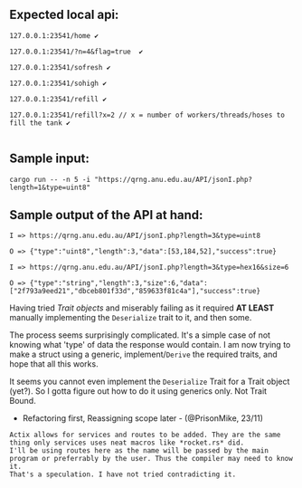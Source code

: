 ## Expected local api:


```
127.0.0.1:23541/home ✔️

127.0.0.1:23541/?n=4&flag=true  ✔️

127.0.0.1:23541/sofresh ✔️

127.0.0.1:23541/sohigh ✔️

127.0.0.1:23541/refill ✔️

127.0.0.1:23541/refill?x=2 // x = number of workers/threads/hoses to fill the tank ✔️


```

## Sample input:
```
cargo run -- -n 5 -i "https://qrng.anu.edu.au/API/jsonI.php?length=1&type=uint8"

```
## Sample output of the API at hand:
```
I => https://qrng.anu.edu.au/API/jsonI.php?length=3&type=uint8

O => {"type":"uint8","length":3,"data":[53,184,52],"success":true}

I => https://qrng.anu.edu.au/API/jsonI.php?length=3&type=hex16&size=6

O => {"type":"string","length":3,"size":6,"data":["2f793a9eed21","dbceb801f33d","859633f81c4a"],"success":true}
```
Having tried *Trait objects* and miserably failing as it required **AT LEAST** manually implementing the `Deserialize` trait to it, and then some.  

The process seems surprisingly complicated. It's a simple case of not knowing what 'type' of data the response would contain. I am now trying to make a struct using a generic, implement/`Derive` the required traits, and hope that all this works.  

It seems you cannot even implement the `Deserialize` Trait for a Trait object (yet?). So I gotta figure out how to do it using generics only. Not Trait Bound.

- Refactoring first, Reassigning scope later - (@PrisonMike, 23/11)

```
Actix allows for services and routes to be added. They are the same thing only services uses neat macros like *rocket.rs* did.
I'll be using routes here as the name will be passed by the main program or preferrably by the user. Thus the compiler may need to know it.
That's a speculation. I have not tried contradicting it.
```